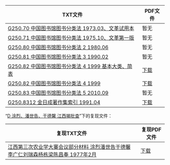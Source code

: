 | TXT文件 | PDF文件 |
| ------- | ------- |
| [G250.70 中国图书馆图书分类法 1973.03、文革试用本](G250.70%20%E4%B8%AD%E5%9B%BD%E5%9B%BE%E4%B9%A6%E9%A6%86%E5%9B%BE%E4%B9%A6%E5%88%86%E7%B1%BB%E6%B3%95%201973.03%E3%80%81%E6%96%87%E9%9D%A9%E8%AF%95%E7%94%A8%E6%9C%AC.txt) | 暂无 |
| [G250.71 中国图书馆图书分类法 1975.10、文革第一版](G250.71%20%E4%B8%AD%E5%9B%BD%E5%9B%BE%E4%B9%A6%E9%A6%86%E5%9B%BE%E4%B9%A6%E5%88%86%E7%B1%BB%E6%B3%95%201975.10%E3%80%81%E6%96%87%E9%9D%A9%E7%AC%AC%E4%B8%80%E7%89%88.txt) | 暂无 |
| [G250.80 中国图书馆图书分类法 2 1980.06](G250.80%20%E4%B8%AD%E5%9B%BD%E5%9B%BE%E4%B9%A6%E9%A6%86%E5%9B%BE%E4%B9%A6%E5%88%86%E7%B1%BB%E6%B3%95%202%201980.06.txt) | 暂无 |
| [G250.81 中国图书馆图书分类法 3 1990.02](G250.81%20%E4%B8%AD%E5%9B%BD%E5%9B%BE%E4%B9%A6%E9%A6%86%E5%9B%BE%E4%B9%A6%E5%88%86%E7%B1%BB%E6%B3%95%203%201990.02.txt) | 暂无 |
| [G250.82 中国图书馆图书分类法 4 1999 基本大类、简表](G250.82%20%E4%B8%AD%E5%9B%BD%E5%9B%BE%E4%B9%A6%E9%A6%86%E5%9B%BE%E4%B9%A6%E5%88%86%E7%B1%BB%E6%B3%95%204%201999%20%E5%9F%BA%E6%9C%AC%E5%A4%A7%E7%B1%BB%E3%80%81%E7%AE%80%E8%A1%A8.txt) | [下载](G250.82%20%E4%B8%AD%E5%9B%BD%E5%9B%BE%E4%B9%A6%E9%A6%86%E5%9B%BE%E4%B9%A6%E5%88%86%E7%B1%BB%E6%B3%95%204%201999%20%E5%9F%BA%E6%9C%AC%E5%A4%A7%E7%B1%BB%E3%80%81%E7%AE%80%E8%A1%A8.pdf) |
| [G250.82 中国图书馆图书分类法 4 1999](G250.82%20%E4%B8%AD%E5%9B%BD%E5%9B%BE%E4%B9%A6%E9%A6%86%E5%9B%BE%E4%B9%A6%E5%88%86%E7%B1%BB%E6%B3%95%204%201999.txt) | [下载](G250.82%20%E4%B8%AD%E5%9B%BD%E5%9B%BE%E4%B9%A6%E9%A6%86%E5%9B%BE%E4%B9%A6%E5%88%86%E7%B1%BB%E6%B3%95%204%201999.pdf) |
| [G250.83 中国图书馆图书分类法 5 2010.09](G250.83%20%E4%B8%AD%E5%9B%BD%E5%9B%BE%E4%B9%A6%E9%A6%86%E5%9B%BE%E4%B9%A6%E5%88%86%E7%B1%BB%E6%B3%95%205%202010.09.txt) | 暂无 |
| [G250.8312 金日成著作集索引 1991.04](G250.8312%20%E9%87%91%E6%97%A5%E6%88%90%E8%91%97%E4%BD%9C%E9%9B%86%E7%B4%A2%E5%BC%95%201991.04.txt) | [下载](G250.8312%20%E9%87%91%E6%97%A5%E6%88%90%E8%91%97%E4%BD%9C%E9%9B%86%E7%B4%A2%E5%BC%95%201991.04.pdf) |

“[D 涂烈、潘世告、于德馨 江西揭批查](../D%20%E6%B6%82%E7%83%88%E3%80%81%E6%BD%98%E4%B8%96%E5%91%8A%E3%80%81%E4%BA%8E%E5%BE%B7%E9%A6%A8%20%E6%B1%9F%E8%A5%BF%E6%8F%AD%E6%89%B9%E6%9F%A5)”下的复现文件：

| 复现TXT文件 | 复现PDF文件 |
| ------- | ------- |
| [江西第三次农业学大寨会议部分材料 涂烈潘世告于德馨李广仁刘瑞森杨栋梁陈昌奉 1977年2月](../D%20%E6%B6%82%E7%83%88%E3%80%81%E6%BD%98%E4%B8%96%E5%91%8A%E3%80%81%E4%BA%8E%E5%BE%B7%E9%A6%A8%20%E6%B1%9F%E8%A5%BF%E6%8F%AD%E6%89%B9%E6%9F%A5/%E6%B1%9F%E8%A5%BF%E7%AC%AC%E4%B8%89%E6%AC%A1%E5%86%9C%E4%B8%9A%E5%AD%A6%E5%A4%A7%E5%AF%A8%E4%BC%9A%E8%AE%AE%E9%83%A8%E5%88%86%E6%9D%90%E6%96%99%20%E6%B6%82%E7%83%88%E6%BD%98%E4%B8%96%E5%91%8A%E4%BA%8E%E5%BE%B7%E9%A6%A8%E6%9D%8E%E5%B9%BF%E4%BB%81%E5%88%98%E7%91%9E%E6%A3%AE%E6%9D%A8%E6%A0%8B%E6%A2%81%E9%99%88%E6%98%8C%E5%A5%89%201977%E5%B9%B42%E6%9C%88.txt) | [下载](../D%20%E6%B6%82%E7%83%88%E3%80%81%E6%BD%98%E4%B8%96%E5%91%8A%E3%80%81%E4%BA%8E%E5%BE%B7%E9%A6%A8%20%E6%B1%9F%E8%A5%BF%E6%8F%AD%E6%89%B9%E6%9F%A5/%E6%B1%9F%E8%A5%BF%E7%AC%AC%E4%B8%89%E6%AC%A1%E5%86%9C%E4%B8%9A%E5%AD%A6%E5%A4%A7%E5%AF%A8%E4%BC%9A%E8%AE%AE%E9%83%A8%E5%88%86%E6%9D%90%E6%96%99%20%E6%B6%82%E7%83%88%E6%BD%98%E4%B8%96%E5%91%8A%E4%BA%8E%E5%BE%B7%E9%A6%A8%E6%9D%8E%E5%B9%BF%E4%BB%81%E5%88%98%E7%91%9E%E6%A3%AE%E6%9D%A8%E6%A0%8B%E6%A2%81%E9%99%88%E6%98%8C%E5%A5%89%201977%E5%B9%B42%E6%9C%88.pdf) |
